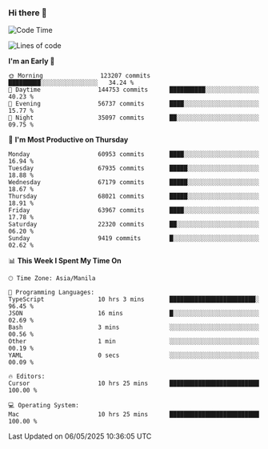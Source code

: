 ### Hi there 👋

<!--START_SECTION:waka-->
![Code Time](http://img.shields.io/badge/Code%20Time-6%2C030%20hrs%2037%20mins-blue)

![Lines of code](https://img.shields.io/badge/From%20Hello%20World%20I%27ve%20Written-129.3%20million%20lines%20of%20code-blue)

**I'm an Early 🐤** 

```text
🌞 Morning                123207 commits      █████████░░░░░░░░░░░░░░░░   34.24 % 
🌆 Daytime                144753 commits      ██████████░░░░░░░░░░░░░░░   40.23 % 
🌃 Evening                56737 commits       ████░░░░░░░░░░░░░░░░░░░░░   15.77 % 
🌙 Night                  35097 commits       ██░░░░░░░░░░░░░░░░░░░░░░░   09.75 % 
```
📅 **I'm Most Productive on Thursday** 

```text
Monday                   60953 commits       ████░░░░░░░░░░░░░░░░░░░░░   16.94 % 
Tuesday                  67935 commits       █████░░░░░░░░░░░░░░░░░░░░   18.88 % 
Wednesday                67179 commits       █████░░░░░░░░░░░░░░░░░░░░   18.67 % 
Thursday                 68021 commits       █████░░░░░░░░░░░░░░░░░░░░   18.91 % 
Friday                   63967 commits       ████░░░░░░░░░░░░░░░░░░░░░   17.78 % 
Saturday                 22320 commits       ██░░░░░░░░░░░░░░░░░░░░░░░   06.20 % 
Sunday                   9419 commits        █░░░░░░░░░░░░░░░░░░░░░░░░   02.62 % 
```


📊 **This Week I Spent My Time On** 

```text
🕑︎ Time Zone: Asia/Manila

💬 Programming Languages: 
TypeScript               10 hrs 3 mins       ████████████████████████░   96.45 % 
JSON                     16 mins             █░░░░░░░░░░░░░░░░░░░░░░░░   02.69 % 
Bash                     3 mins              ░░░░░░░░░░░░░░░░░░░░░░░░░   00.56 % 
Other                    1 min               ░░░░░░░░░░░░░░░░░░░░░░░░░   00.19 % 
YAML                     0 secs              ░░░░░░░░░░░░░░░░░░░░░░░░░   00.09 % 

🔥 Editors: 
Cursor                   10 hrs 25 mins      █████████████████████████   100.00 % 

💻 Operating System: 
Mac                      10 hrs 25 mins      █████████████████████████   100.00 % 
```


 Last Updated on 06/05/2025 10:36:05 UTC
<!--END_SECTION:waka-->


<!--
**rad182/rad182** is a ✨ _special_ ✨ repository because its `README.md` (this file) appears on your GitHub profile.

Here are some ideas to get you started:

- 🔭 I’m currently working on ...
- 🌱 I’m currently learning ...
- 👯 I’m looking to collaborate on ...
- 🤔 I’m looking for help with ...
- 💬 Ask me about ...
- 📫 How to reach me: ...
- 😄 Pronouns: ...
- ⚡ Fun fact: ...
-->
